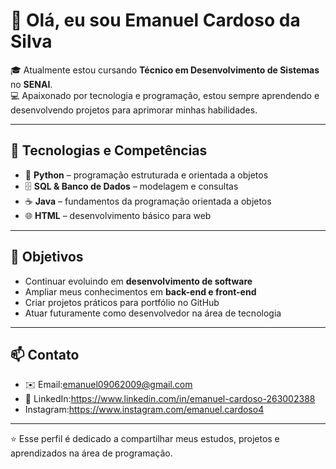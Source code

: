 # 👋 Olá, eu sou Emanuel Cardoso da Silva  

🎓 Atualmente estou cursando **Técnico em Desenvolvimento de Sistemas** no **SENAI**.  
💻 Apaixonado por tecnologia e programação, estou sempre aprendendo e desenvolvendo projetos para aprimorar minhas habilidades.  

---

## 🚀 Tecnologias e Competências  

- 🐍 **Python** – programação estruturada e orientada a objetos  
- 🗄️ **SQL & Banco de Dados** – modelagem e consultas  
- ☕ **Java** – fundamentos da programação orientada a objetos  
- 🌐 **HTML** – desenvolvimento básico para web  

---

## 🎯 Objetivos  

- Continuar evoluindo em **desenvolvimento de software**  
- Ampliar meus conhecimentos em **back-end e front-end**  
- Criar projetos práticos para portfólio no GitHub  
- Atuar futuramente como desenvolvedor na área de tecnologia  

---

## 📫 Contato  

- ✉️ Email:emanuel09062009@gmail.com
- 🔗 LinkedIn:https://www.linkedin.com/in/emanuel-cardoso-263002388
- Instagram:https://www.instagram.com/emanuel.cardoso4

---

⭐ Esse perfil é dedicado a compartilhar meus estudos, projetos e aprendizados na área de programação.  


<!--
**Manuzera44/Manuzera44** is a ✨ _special_ ✨ repository because its `README.md` (this file) appears on your GitHub profile.

Here are some ideas to get you started:

- 🔭 I’m currently working on ...
- 🌱 I’m currently learning ...
- 👯 I’m looking to collaborate on ...
- 🤔 I’m looking for help with ...
- 💬 Ask me about ...
- 📫 How to reach me: ...
- 😄 Pronouns: ...
- ⚡ Fun fact: ...
-->
